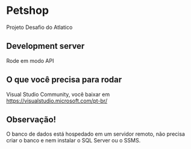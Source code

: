 # Petshop

Projeto Desafio do Atlatico

## Development server
Rode em modo API

## O que você precisa para rodar
Visual Studio Community, você baixar em https://visualstudio.microsoft.com/pt-br/

## Observação!
O banco de dados está hospedado em um servidor remoto, não precisa criar o banco e nem instalar o SQL Server ou o SSMS.